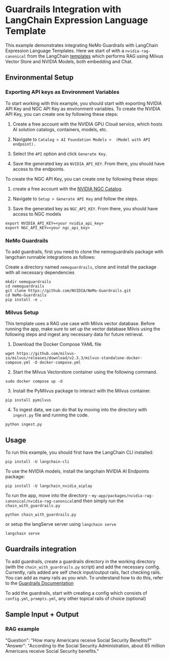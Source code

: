 # Guardrails Integration with LangChain Expression Language Template

This example demonstrates integrating NeMo Guardrails with LangChain Expression Language Templates. Here we start of with a `nvidia-rag-canonical` from the LangChain [templates](https://github.com/langchain-ai/langchain/tree/master/templates/nvidia-rag-canonical) which performs RAG using Milvus Vector Store and NVIDIA Models, both embedding and Chat.

## Environmental Setup

### Exporting API keys as Environment Variables

To start working with this example, you should start with exporting NVIDIA API Key and NGC API Key as environment variables. To create the NVIDIA API Key, you can create one by following these steps:

1. Create a free account with the NVIDIA GPU Cloud service, which hosts AI solution catalogs, containers, models, etc.

2. Navigate to `Catalog > AI Foundation Models >  (Model with API endpoint).`

3. Select the `API` option and click `Generate Key`.

4. Save the generated key as `NVIDIA_API_KEY`. From there, you should have access to the endpoints.

To create the NGC API Key, you can create one by following these steps:

1. create a free account with the [NVIDIA NGC Catalog](https://ngc.nvidia.com/signin). 

2. Navigate to `Setup > Generate API Key` and follow the steps.

3. Save the generated key as `NGC_API_KEY`. From there, you should have access to NGC models

```
export NVIDIA_API_KEY=<your nvidia_api_key>
export NGC_API_KEY=<your ngc_api_key>
```
### NeMo Guardrails

To add guardrails, first you need to clone the nemoguardrails package with langchain runnable integrations as follows:

Create a directory named `nemoguardrails`, clone and install the package with all necessary dependencies

```
mkdir nemoguardrails
cd nemoguardrails
git clone https://github.com/NVIDIA/NeMo-Guardrails.git
cd NeMo-Guardrails
pip install -e .
```

### Milvus Setup
This template uses a RAG use case with Milvis vector database. Before running the app, make sure to set up the vector database Milvis using the following steps and ingest any necessary data for future retrieval. 

1. Download the Docker Compose YAML file

```
wget https://github.com/milvus-io/milvus/releases/download/v2.3.3/milvus-standalone-docker-compose.yml -O docker-compose.yml
```

2. Start the Milvus Vectorstore container using the following command.

```
sudo docker compose up -d
```

3. Install the PyMilvus package to interact with the Milvus container.

```
pip install pymilvus
```

4. To ingest data, we can do that by moving into the directory with `ingest.py` file and running the code.

```
python ingest.py
```

## Usage
To run this example, you should first have the LangChain CLI installed:
```
pip install -U langchain-cli
```

To use the NVIDIA models, install the langchain NVIDIA AI Endpoints package:
```
pip install -U langchain_nvidia_aiplay
```

To run the app, move into the directory - `my-app/packages/nvidia-rag-canonical/nvidia-rag-canonical`and then simply run the `chain_with_guardrails.py` 
```
python chain_with_guardrails.py
```

or setup the langServe server using `langchain serve`

```
langchain serve
```

## Guardrails integration

To add guardrails, create a guardrails directory in the working directory (with the `chain_with_guardrails.py` script) and add the necessary config. Currently, rails added are self check input/output rails, fact checking rails. You can add as many rails as you wish. To understand how to do this, refer to the [Guardrails Documentation](https://github.com/NVIDIA/NeMo-Guardrails)

To add the guardrails, start with creating a config which consists of `config.yml`, `prompts.yml`, any other topical rails of choice (optional)

## Sample Input + Output

### RAG example

"Question": "How many Americans receive Social Security Benefits?"
"Answer": "According to the Social Security Administration, about 65 million Americans receive Social Security benefits."

